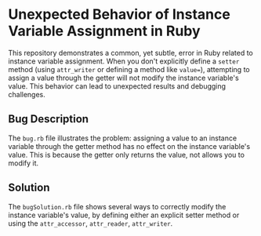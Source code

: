 # Unexpected Behavior of Instance Variable Assignment in Ruby

This repository demonstrates a common, yet subtle, error in Ruby related to instance variable assignment.  When you don't explicitly define a `setter` method (using `attr_writer` or defining a method like `value=`), attempting to assign a value through the getter will not modify the instance variable's value.  This behavior can lead to unexpected results and debugging challenges.

## Bug Description
The `bug.rb` file illustrates the problem: assigning a value to an instance variable through the getter method has no effect on the instance variable's value. This is because the getter only returns the value, not allows you to modify it.

## Solution
The `bugSolution.rb` file shows several ways to correctly modify the instance variable's value, by defining either an explicit setter method or using the `attr_accessor`, `attr_reader`, `attr_writer`.
